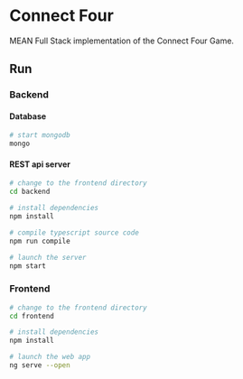 # Connect Four
MEAN Full Stack implementation of the Connect Four Game.


## Run

### Backend

#### Database

```bash
# start mongodb
mongo
```

#### REST api server

```bash
# change to the frontend directory
cd backend

# install dependencies
npm install

# compile typescript source code
npm run compile

# launch the server
npm start
```

### Frontend

```bash
# change to the frontend directory
cd frontend

# install dependencies
npm install

# launch the web app
ng serve --open
```
